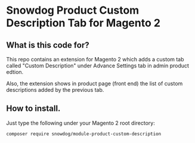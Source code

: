 # Snowdog Product Custom Description Tab for Magento 2

## What is this code for?

This repo contains an extension for Magento 2 which adds a custom tab called "Custom Description" under Advance Settings tab in admin product edtion.

Also, the extension shows in product page (front end) the list of custom descriptions added by the previous tab.

## How to install.

Just type the following under your Magento 2 root directory:

```
composer require snowdog/module-product-custom-description
```